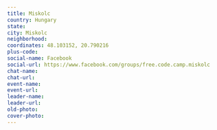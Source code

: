 ```yaml
---
title: Miskolc
country: Hungary
state: 
city: Miskolc
neighborhood: 
coordinates: 48.103152, 20.790216
plus-code:
social-name: Facebook
social-url: https://www.facebook.com/groups/free.code.camp.miskolc
chat-name:
chat-url:
event-name:
event-url:
leader-name:
leader-url:
old-photo: 
cover-photo:
---
```

